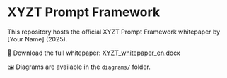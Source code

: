 # XYZT Prompt Framework

This repository hosts the official XYZT Prompt Framework whitepaper by [Your Name] (2025).

📄 Download the full whitepaper: [XYZT_whitepaper_en.docx](./XYZT_whitepaper_en.docx)

🖼 Diagrams are available in the `diagrams/` folder.
